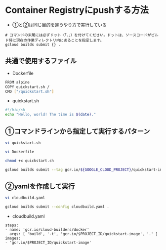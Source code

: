 # Container Registryにpushする方法
- ①と②は同じ目的を違うやり方で実行している
```
# コマンドの末尾には必ずドット（「.」）を付けてください。ドットは、ソースコードがビルド時に現在の作業ディレクトリ内にあることを指定します。
gcloud builds submit {} .
```
## 共通で使用するファイル
- Dockerfile
```sh
FROM alpine
COPY quickstart.sh /
CMD ["/quickstart.sh"]
```
- quickstart.sh
```sh
#!/bin/sh
echo "Hello, world! The time is $(date)."
```

## ①コマンドラインから指定して実行するパターン
```sh
vi quickstart.sh

vi Dockerfile

chmod +x quickstart.sh

gcloud builds submit --tag gcr.io/${GOOGLE_CLOUD_PROJECT}/quickstart-image .
```
## ②yamlを作成して実行  
```sh
vi cloudbuild.yaml

gcloud builds submit --config cloudbuild.yaml .
```
- cloudbuild.yaml
```
steps:
- name: 'gcr.io/cloud-builders/docker'
  args: [ 'build', '-t', 'gcr.io/$PROJECT_ID/quickstart-image', '.' ]
images:
- 'gcr.io/$PROJECT_ID/quickstart-image'
```
